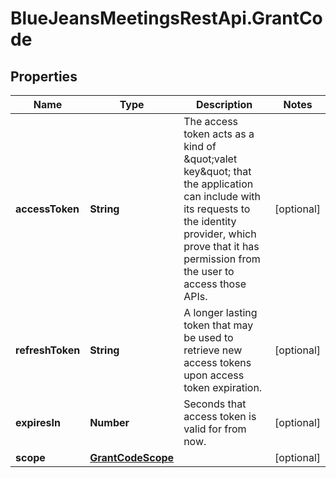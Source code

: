 # BlueJeansMeetingsRestApi.GrantCode

## Properties
Name | Type | Description | Notes
------------ | ------------- | ------------- | -------------
**accessToken** | **String** | The access token acts as a kind of \&quot;valet key\&quot; that the application can include with its requests to the identity provider, which prove that it has permission from the user to access those APIs. | [optional] 
**refreshToken** | **String** | A longer lasting token that may be used to retrieve new access tokens upon access token expiration. | [optional] 
**expiresIn** | **Number** | Seconds that access token is valid for from now. | [optional] 
**scope** | [**GrantCodeScope**](GrantCodeScope.md) |  | [optional] 



